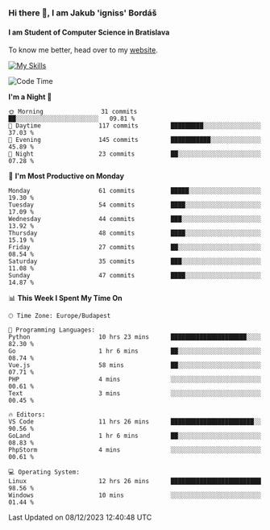 ### Hi there 👋, I am Jakub 'igniss' Bordáš

#### I am Student of Computer Science in Bratislava
To know me better, head over to my [website](https://bordas.sk).

[![My Skills](https://skillicons.dev/icons?i=js,html,css,figma,svelte,java,kotlin,python,postgresql,typescript,nest,nodejs)](https://bordas.sk)


<!--START_SECTION:waka-->
![Code Time](http://img.shields.io/badge/Code%20Time-1%2C304%20hrs%2025%20mins-blue)

**I'm a Night 🦉** 

```text
🌞 Morning                31 commits          ██░░░░░░░░░░░░░░░░░░░░░░░   09.81 % 
🌆 Daytime                117 commits         █████████░░░░░░░░░░░░░░░░   37.03 % 
🌃 Evening                145 commits         ███████████░░░░░░░░░░░░░░   45.89 % 
🌙 Night                  23 commits          ██░░░░░░░░░░░░░░░░░░░░░░░   07.28 % 
```
📅 **I'm Most Productive on Monday** 

```text
Monday                   61 commits          █████░░░░░░░░░░░░░░░░░░░░   19.30 % 
Tuesday                  54 commits          ████░░░░░░░░░░░░░░░░░░░░░   17.09 % 
Wednesday                44 commits          ███░░░░░░░░░░░░░░░░░░░░░░   13.92 % 
Thursday                 48 commits          ████░░░░░░░░░░░░░░░░░░░░░   15.19 % 
Friday                   27 commits          ██░░░░░░░░░░░░░░░░░░░░░░░   08.54 % 
Saturday                 35 commits          ███░░░░░░░░░░░░░░░░░░░░░░   11.08 % 
Sunday                   47 commits          ████░░░░░░░░░░░░░░░░░░░░░   14.87 % 
```


📊 **This Week I Spent My Time On** 

```text
🕑︎ Time Zone: Europe/Budapest

💬 Programming Languages: 
Python                   10 hrs 23 mins      █████████████████████░░░░   82.30 % 
Go                       1 hr 6 mins         ██░░░░░░░░░░░░░░░░░░░░░░░   08.74 % 
Vue.js                   58 mins             ██░░░░░░░░░░░░░░░░░░░░░░░   07.71 % 
PHP                      4 mins              ░░░░░░░░░░░░░░░░░░░░░░░░░   00.61 % 
Text                     3 mins              ░░░░░░░░░░░░░░░░░░░░░░░░░   00.45 % 

🔥 Editors: 
VS Code                  11 hrs 26 mins      ███████████████████████░░   90.56 % 
GoLand                   1 hr 6 mins         ██░░░░░░░░░░░░░░░░░░░░░░░   08.83 % 
PhpStorm                 4 mins              ░░░░░░░░░░░░░░░░░░░░░░░░░   00.61 % 

💻 Operating System: 
Linux                    12 hrs 26 mins      █████████████████████████   98.56 % 
Windows                  10 mins             ░░░░░░░░░░░░░░░░░░░░░░░░░   01.44 % 
```


 Last Updated on 08/12/2023 12:40:48 UTC
<!--END_SECTION:waka-->

